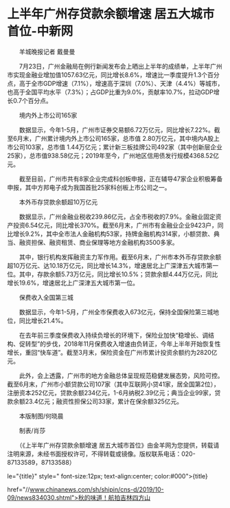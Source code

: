 # 上半年广州存贷款余额增速 居五大城市首位-中新网

　　羊城晚报记者 戴曼曼

　　7月23日，广州金融局在例行新闻发布会上晒出上半年的成绩单，上半年广州市实现金融业增加值1057.63亿元，同比增长8.6%，增速比一季度提升1.3个百分点，高于全市GDP增速（7.1%），增速高于深圳（7.0%）、天津（4.4%）等城市，也高于全国平均水平（7.3%）；占GDP比重为9.0%，贡献率10.7%，拉动GDP增长0.7个百分点。

　　境内外上市公司165家

　　数据显示，今年1-5月，广州市证券交易额6.72万亿元，同比增长7.22%。截至6月末，广州累计境内外上市公司165家，总市值 2.80万亿元，其中境内A股上市公司103家，总市值 1.44万亿元；累计新三板挂牌公司492家（其中创新层企业25家），总市值938.58亿元；2019年至今，广州地区信用债发行规模4368.52亿元。

　　截至目前，广州市共有8家企业完成科创板申报，正在辅导47家企业积极筹备申报，其中方邦电子成为我国首批25家科创板上市公司之一。

　　本外币存贷款余额超10万亿元

　　数据显示，广州金融业税收239.86亿元，占全市税收的7.9%。金融业固定资产投资6.54亿元，同比增长370%。截至6月末，广州市有金融业企业9423户，同比增长9.2%，其中全市法人金融机构53家，持牌金融机构314家，小额贷款、典当、融资担保、融资租赁、商业保理等地方金融机构3500多家。

　　其中，银行机构发挥融资主力军作用。截至6月末，广州市本外币存贷款余额超10万亿元、达10.18万亿元，同比增长14.3%，增速居北上广深津五大城市第一位。其中，存款余额5.73万亿元，同比增长10.5%；贷款余额4.44万亿元，同比增长19.6%，增速居北上广深津五大城市第一位。

　　保费收入全国第三城

　　数据显示，今年1-5月，广州全市保费收入673亿元，保持全国保险第三城地位，同比增长21.4%。

　　在去年前三季度保费收入持续负增长的环境下，保险业加快“稳增长、调结构、促转型”的步伐，2018年11月保费收入增速由负转正，今年上半年开始恢复性增长，重回“快车道”。截至3月末，保险资金在广州市累计投资余额约为2820亿元。

　　此外，会上透露，广州市的地方金融总体呈现规范稳健发展态势，风险可控。截至6月末，广州市小额贷款公司107家（其中互联网小贷41家，居全国第2位），注册资本252亿元，贷款余额234亿元，1-6月纳税2.39亿元；典当企业99家，贷款余额23.4亿元；融资性担保公司33家，累计在保余额325亿元。

　　本版制图/何晓晨

　　制表/肖莎

　　（《上半年广州存贷款余额增速 居五大城市首位》由金羊网为您提供，转载请注明来源，未经书面授权许可，不得转载或镜像。版权联系电话：020-87133589，87133588）

le="{title}" style=" font-size:12px; text-align:center; color:#000">{title}

href="//www.chinanews.com/sh/shipin/cns-d/2019/10-09/news834030.shtml">秋的味道！航拍吉林四方山

